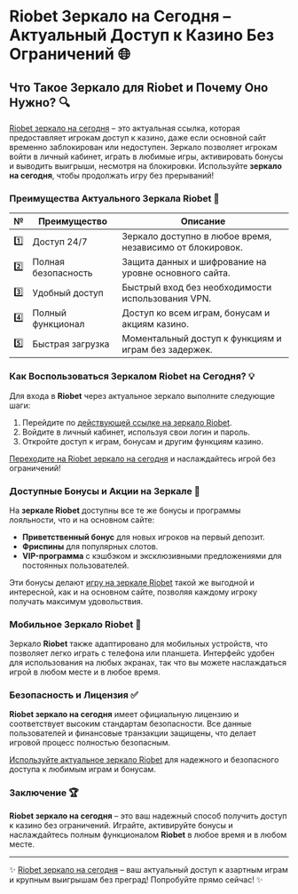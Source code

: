 # Riobet Зеркало на Сегодня – Актуальный Доступ к Казино Без Ограничений 🌐

## Что Такое Зеркало для Riobet и Почему Оно Нужно? 🔍

[Riobet зеркало на сегодня](https://brandplay.link/7xBLTPyj) – это актуальная ссылка, которая предоставляет игрокам доступ к казино, даже если основной сайт временно заблокирован или недоступен. Зеркало позволяет игрокам войти в личный кабинет, играть в любимые игры, активировать бонусы и выводить выигрыши, несмотря на блокировки. Используйте **зеркало на сегодня**, чтобы продолжать игру без прерываний!

### Преимущества Актуального Зеркала Riobet 🎯

| № | Преимущество | Описание |
|---|--------------|----------|
| 1️⃣ | Доступ 24/7 | Зеркало доступно в любое время, независимо от блокировок. |
| 2️⃣ | Полная безопасность | Защита данных и шифрование на уровне основного сайта. |
| 3️⃣ | Удобный доступ | Быстрый вход без необходимости использования VPN. |
| 4️⃣ | Полный функционал | Доступ ко всем играм, бонусам и акциям казино. |
| 5️⃣ | Быстрая загрузка | Моментальный доступ к функциям и играм без задержек. |

### Как Воспользоваться Зеркалом Riobet на Сегодня? 💡

Для входа в **Riobet** через актуальное зеркало выполните следующие шаги:

1. Перейдите по [действующей ссылке на зеркало Riobet](https://brandplay.link/7xBLTPyj).
2. Войдите в личный кабинет, используя свои логин и пароль.
3. Откройте доступ к играм, бонусам и другим функциям казино.

[Переходите на Riobet зеркало на сегодня](https://brandplay.link/7xBLTPyj) и наслаждайтесь игрой без ограничений!

### Доступные Бонусы и Акции на Зеркале 🎁

На **зеркале Riobet** доступны все те же бонусы и программы лояльности, что и на основном сайте:

- **Приветственный бонус** для новых игроков на первый депозит.
- **Фриспины** для популярных слотов.
- **VIP-программа** с кэшбэком и эксклюзивными предложениями для постоянных пользователей.

Эти бонусы делают [игру на зеркале Riobet](https://brandplay.link/7xBLTPyj) такой же выгодной и интересной, как и на основном сайте, позволяя каждому игроку получать максимум удовольствия.

### Мобильное Зеркало Riobet 📱

Зеркало **Riobet** также адаптировано для мобильных устройств, что позволяет легко играть с телефона или планшета. Интерфейс удобен для использования на любых экранах, так что вы можете наслаждаться игрой в любом месте и в любое время.

### Безопасность и Лицензия ✅

**Riobet зеркало на сегодня** имеет официальную лицензию и соответствует высоким стандартам безопасности. Все данные пользователей и финансовые транзакции защищены, что делает игровой процесс полностью безопасным.

[Используйте актуальное зеркало Riobet](https://brandplay.link/7xBLTPyj) для надежного и безопасного доступа к любимым играм и бонусам.

### Заключение 🏆

**Riobet зеркало на сегодня** – это ваш надежный способ получить доступ к казино без ограничений. Играйте, активируйте бонусы и наслаждайтесь полным функционалом **Riobet** в любое время и в любом месте.

---

✨ [Riobet зеркало на сегодня](https://brandplay.link/7xBLTPyj) – ваш актуальный доступ к азартным играм и крупным выигрышам без преград! Попробуйте прямо сейчас! ✨
